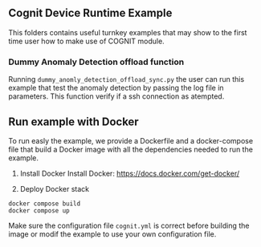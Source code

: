 ## Cognit Device Runtime Example
This folders contains useful turnkey examples that may show to the first time user how to make use of COGNIT module.

### Dummy Anomaly Detection offload function
Running `dummy_anomly_detection_offload_sync.py` the user can run this example that test the anomaly detection by passing the log file in parameters. This function verify if a ssh connection as atempted.

## Run example with Docker
To run easly the example, we provide a Dockerfile and a docker-compose file that build a Docker image with all the dependencies needed to run the example.

1. Install Docker
Install Docker: https://docs.docker.com/get-docker/

2. Deploy Docker stack

```
docker compose build
docker compose up
```
Make sure the configuration file `cognit.yml` is correct before building the image or modif the example to use your own configuration file. 